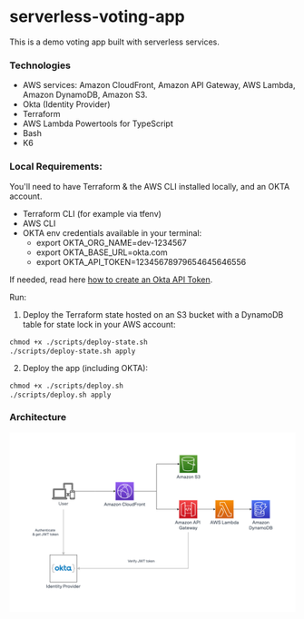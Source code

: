 # serverless-voting-app

This is a demo voting app built with serverless services.

### Technologies

- AWS services: Amazon CloudFront, Amazon API Gateway, AWS Lambda, Amazon DynamoDB, Amazon S3.
- Okta (Identity Provider)
- Terraform
- AWS Lambda Powertools for TypeScript
- Bash
- K6

### Local Requirements:

You'll need to have Terraform & the AWS CLI installed locally, and an OKTA account.

* Terraform CLI (for example via tfenv)
* AWS CLI
* OKTA env credentials available in your terminal:
    * export OKTA_ORG_NAME=dev-1234567
    * export OKTA_BASE_URL=okta.com
    * export OKTA_API_TOKEN=12345678979654645646556

If needed, read here [how to create an Okta API Token](https://bit.ly/get-okta-api-token).

Run:

1) Deploy the Terraform state hosted on an S3 bucket with a DynamoDB table for state lock in your AWS account:
```shell
chmod +x ./scripts/deploy-state.sh
./scripts/deploy-state.sh apply
```

2) Deploy the app (including OKTA):
```shell
chmod +x ./scripts/deploy.sh
./scripts/deploy.sh apply
```

### Architecture

![Architecture diagram](./docs/images/serverless-voting-app.png)
